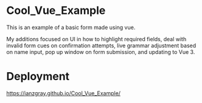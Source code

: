 # Cool_Vue_Example

This is an example of a basic form made using vue. 

My additions focused on UI in how to highlight required fields, deal with invalid form cues on confirmation attempts, live grammar adjustment based on name input, pop up window on form submission, and updating to Vue 3.

# Deployment 
https://ianzgray.github.io/Cool_Vue_Example/ 